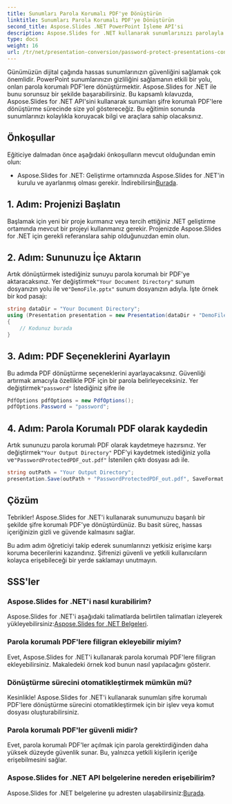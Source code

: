 ```yaml
---
title: Sunumları Parola Korumalı PDF'ye Dönüştürün
linktitle: Sunumları Parola Korumalı PDF'ye Dönüştürün
second_title: Aspose.Slides .NET PowerPoint İşleme API'si
description: Aspose.Slides for .NET kullanarak sunumlarınızı parolayla koruyarak ve PDF'lere dönüştürerek nasıl güvence altına alacağınızı öğrenin. Şimdi veri güvenliğini artırın.
type: docs
weight: 16
url: /tr/net/presentation-conversion/password-protect-presentations-convert-to-password-protected-pdf/
---
```


Günümüzün dijital çağında hassas sunumlarınızın güvenliğini sağlamak çok önemlidir. PowerPoint sunumlarınızın gizliliğini sağlamanın etkili bir yolu, onları parola korumalı PDF'lere dönüştürmektir. Aspose.Slides for .NET ile bunu sorunsuz bir şekilde başarabilirsiniz. Bu kapsamlı kılavuzda, Aspose.Slides for .NET API'sini kullanarak sunumları şifre korumalı PDF'lere dönüştürme sürecinde size yol göstereceğiz. Bu eğitimin sonunda sunumlarınızı kolaylıkla koruyacak bilgi ve araçlara sahip olacaksınız.

## Önkoşullar

Eğiticiye dalmadan önce aşağıdaki önkoşulların mevcut olduğundan emin olun:

-  Aspose.Slides for .NET: Geliştirme ortamınızda Aspose.Slides for .NET'in kurulu ve ayarlanmış olması gerekir. İndirebilirsin[Burada](https://releases.aspose.com/slides/net/).

## 1. Adım: Projenizi Başlatın

Başlamak için yeni bir proje kurmanız veya tercih ettiğiniz .NET geliştirme ortamında mevcut bir projeyi kullanmanız gerekir. Projenizde Aspose.Slides for .NET için gerekli referanslara sahip olduğunuzdan emin olun.

## 2. Adım: Sununuzu İçe Aktarın

Artık dönüştürmek istediğiniz sunuyu parola korumalı bir PDF'ye aktaracaksınız. Yer değiştirmek`"Your Document Directory"` sunum dosyanızın yolu ile ve`"DemoFile.pptx"` sunum dosyanızın adıyla. İşte örnek bir kod pasajı:

```csharp
string dataDir = "Your Document Directory";
using (Presentation presentation = new Presentation(dataDir + "DemoFile.pptx"))
{
    // Kodunuz burada
}
```

## 3. Adım: PDF Seçeneklerini Ayarlayın

 Bu adımda PDF dönüştürme seçeneklerini ayarlayacaksınız. Güvenliği artırmak amacıyla özellikle PDF için bir parola belirleyeceksiniz. Yer değiştirmek`"password"` İstediğiniz şifre ile

```csharp
PdfOptions pdfOptions = new PdfOptions();
pdfOptions.Password = "password";
```

## 4. Adım: Parola Korumalı PDF olarak kaydedin

 Artık sununuzu parola korumalı PDF olarak kaydetmeye hazırsınız. Yer değiştirmek`"Your Output Directory"` PDF'yi kaydetmek istediğiniz yolla ve`"PasswordProtectedPDF_out.pdf"` İstenilen çıktı dosyası adı ile.

```csharp
string outPath = "Your Output Directory";
presentation.Save(outPath + "PasswordProtectedPDF_out.pdf", SaveFormat.Pdf, pdfOptions);
```

## Çözüm

Tebrikler! Aspose.Slides for .NET'i kullanarak sunumunuzu başarılı bir şekilde şifre korumalı PDF'ye dönüştürdünüz. Bu basit süreç, hassas içeriğinizin gizli ve güvende kalmasını sağlar.

Bu adım adım öğreticiyi takip ederek sunumlarınızı yetkisiz erişime karşı koruma becerilerini kazandınız. Şifrenizi güvenli ve yetkili kullanıcıların kolayca erişebileceği bir yerde saklamayı unutmayın.

## SSS'ler

### Aspose.Slides for .NET'i nasıl kurabilirim?

 Aspose.Slides for .NET'i aşağıdaki talimatlarda belirtilen talimatları izleyerek yükleyebilirsiniz:[Aspose.Slides for .NET Belgeleri](https://docs.aspose.com/slides/net/).

### Parola korumalı PDF'lere filigran ekleyebilir miyim?

Evet, Aspose.Slides for .NET'i kullanarak parola korumalı PDF'lere filigran ekleyebilirsiniz. Makaledeki örnek kod bunun nasıl yapılacağını gösterir.

### Dönüştürme sürecini otomatikleştirmek mümkün mü?

Kesinlikle! Aspose.Slides for .NET'i kullanarak sunumları şifre korumalı PDF'lere dönüştürme sürecini otomatikleştirmek için bir işlev veya komut dosyası oluşturabilirsiniz.

### Parola korumalı PDF'ler güvenli midir?

Evet, parola korumalı PDF'ler açılmak için parola gerektirdiğinden daha yüksek düzeyde güvenlik sunar. Bu, yalnızca yetkili kişilerin içeriğe erişebilmesini sağlar.

### Aspose.Slides for .NET API belgelerine nereden erişebilirim?

 Aspose.Slides for .NET belgelerine şu adresten ulaşabilirsiniz:[Burada](https://reference.aspose.com/slides/net/).